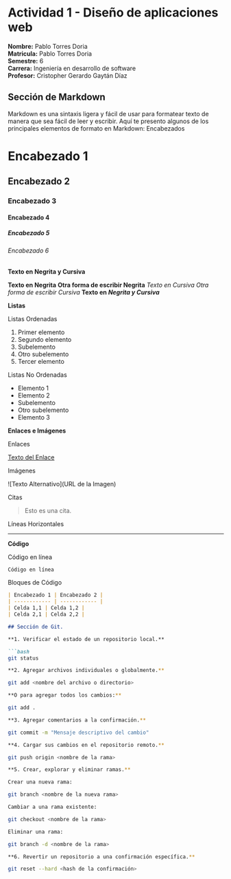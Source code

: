# Actividad 1 - Diseño de aplicaciones web

**Nombre:** Pablo Torres Doria  
**Matricula:** Pablo Torres Doria  
**Semestre:** 6  
**Carrera:** Ingeniería en desarrollo de software  
**Profesor:** Cristopher Gerardo Gaytán Díaz

## Sección de Markdown

Markdown es una sintaxis ligera y fácil de usar para formatear texto de manera que sea fácil de leer y escribir. Aquí te presento algunos de los principales elementos de formato en Markdown:
Encabezados

# Encabezado 1 
## Encabezado 2 
### Encabezado 3 
#### Encabezado 4 
##### Encabezado 5 
###### Encabezado 6 

**Texto en Negrita y Cursiva**

**Texto en Negrita** 
__Otra forma de escribir Negrita__ 
*Texto en Cursiva*
_Otra forma de escribir Cursiva_ 
**Texto en _Negrita y Cursiva_** 

**Listas**

Listas Ordenadas

1. Primer elemento 
2. Segundo elemento 
1. Subelemento 
2. Otro subelemento 
3. Tercer elemento 

Listas No Ordenadas

- Elemento 1 
- Elemento 2 
- Subelemento 
- Otro subelemento 
- Elemento 3 

**Enlaces e Imágenes**

Enlaces

[Texto del Enlace](URL) 

Imágenes

![Texto Alternativo](URL de la Imagen) 

Citas

> Esto es una cita. 

Líneas Horizontales

--- 

**Código**

Código en línea

`Código en línea` 

Bloques de Código

```markdown 
| Encabezado 1 | Encabezado 2 | 
| ------------ | ------------ | 
| Celda 1,1 | Celda 1,2 | 
| Celda 2,1 | Celda 2,2 | 

## Sección de Git.

**1. Verificar el estado de un repositorio local.**

```bash
git status

**2. Agregar archivos individuales o globalmente.**

git add <nombre del archivo o directorio>

**O para agregar todos los cambios:**

git add .

**3. Agregar comentarios a la confirmación.**

git commit -m "Mensaje descriptivo del cambio"

**4. Cargar sus cambios en el repositorio remoto.**

git push origin <nombre de la rama>

**5. Crear, explorar y eliminar ramas.**

Crear una nueva rama:

git branch <nombre de la nueva rama>

Cambiar a una rama existente:

git checkout <nombre de la rama>

Eliminar una rama:

git branch -d <nombre de la rama>

**6. Revertir un repositorio a una confirmación específica.**

git reset --hard <hash de la confirmación>
